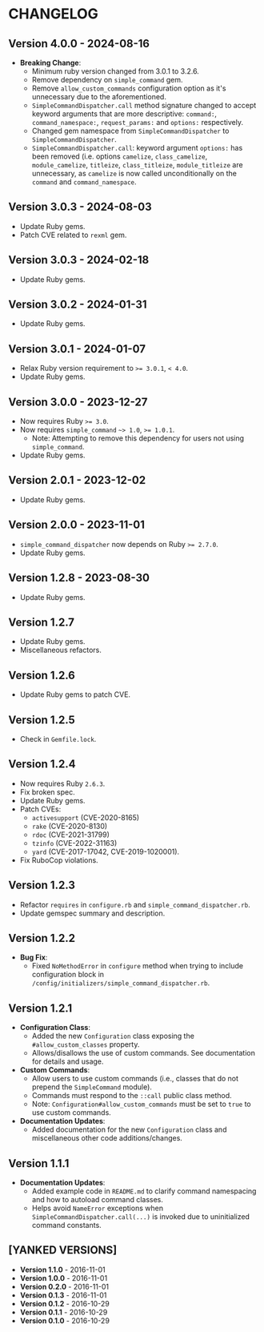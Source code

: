 # CHANGELOG

## Version 4.0.0 - 2024-08-16

- **Breaking Change**:
  - Minimum ruby version changed from 3.0.1 to 3.2.6.
  - Remove dependency on `simple_command` gem.
  - Remove `allow_custom_commands` configuration option as it's unnecessary due to the aforementioned.
  - `SimpleCommandDispatcher.call` method signature changed to accept keyword arguments that are more descriptive: `command:`, `command_namespace:`, `request_params:` and `options:` respectively.
  - Changed gem namespace from `SimpleCommandDispatcher` to `SimpleCommandDispatcher`.
  - `SimpleCommandDispatcher.call`: keyword argument `options:` has been removed (i.e. options `camelize`, `class_camelize`, `module_camelize`, `titleize`, `class_titleize`, `module_titleize` are unnecessary, as `camelize` is now called unconditionally on the `command` and `command_namespace`.

## Version 3.0.3 - 2024-08-03

- Update Ruby gems.
- Patch CVE related to `rexml` gem.

## Version 3.0.3 - 2024-02-18

- Update Ruby gems.

## Version 3.0.2 - 2024-01-31

- Update Ruby gems.

## Version 3.0.1 - 2024-01-07

- Relax Ruby version requirement to `>= 3.0.1`, `< 4.0`.
- Update Ruby gems.

## Version 3.0.0 - 2023-12-27

- Now requires Ruby `>= 3.0`.
- Now requires `simple_command` `~> 1.0`, `>= 1.0.1`.
  - Note: Attempting to remove this dependency for users not using `simple_command`.
- Update Ruby gems.

## Version 2.0.1 - 2023-12-02

- Update Ruby gems.

## Version 2.0.0 - 2023-11-01

- `simple_command_dispatcher` now depends on Ruby `>= 2.7.0`.
- Update Ruby gems.

## Version 1.2.8 - 2023-08-30

- Update Ruby gems.

## Version 1.2.7

- Update Ruby gems.
- Miscellaneous refactors.

## Version 1.2.6

- Update Ruby gems to patch CVE.

## Version 1.2.5

- Check in `Gemfile.lock`.

## Version 1.2.4

- Now requires Ruby `2.6.3`.
- Fix broken spec.
- Update Ruby gems.
- Patch CVEs:
  - `activesupport` (CVE-2020-8165)
  - `rake` (CVE-2020-8130)
  - `rdoc` (CVE-2021-31799)
  - `tzinfo` (CVE-2022-31163)
  - `yard` (CVE-2017-17042, CVE-2019-1020001).
- Fix RuboCop violations.

## Version 1.2.3

- Refactor `requires` in `configure.rb` and `simple_command_dispatcher.rb`.
- Update gemspec summary and description.

## Version 1.2.2

- **Bug Fix**:
  - Fixed `NoMethodError` in `configure` method when trying to include configuration block in `/config/initializers/simple_command_dispatcher.rb`.

## Version 1.2.1

- **Configuration Class**:
  - Added the new `Configuration` class exposing the `#allow_custom_classes` property.
  - Allows/disallows the use of custom commands. See documentation for details and usage.
- **Custom Commands**:
  - Allow users to use custom commands (i.e., classes that do not prepend the `SimpleCommand` module).
  - Commands must respond to the `::call` public class method.
  - Note: `Configuration#allow_custom_commands` must be set to `true` to use custom commands.
- **Documentation Updates**:
  - Added documentation for the new `Configuration` class and miscellaneous other code additions/changes.

## Version 1.1.1

- **Documentation Updates**:
  - Added example code in `README.md` to clarify command namespacing and how to autoload command classes.
  - Helps avoid `NameError` exceptions when `SimpleCommandDispatcher.call(...)` is invoked due to uninitialized command constants.

## [YANKED VERSIONS]

- **Version 1.1.0** - 2016-11-01
- **Version 1.0.0** - 2016-11-01
- **Version 0.2.0** - 2016-11-01
- **Version 0.1.3** - 2016-11-01
- **Version 0.1.2** - 2016-10-29
- **Version 0.1.1** - 2016-10-29
- **Version 0.1.0** - 2016-10-29
